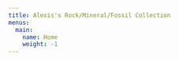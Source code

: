 ```yaml
---
title: Alexis's Rock/Mineral/Fossil Collection
menus:
  main:
    name: Home
    weight: -1
---
```

